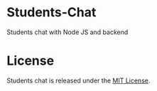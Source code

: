 # Students-Chat

Students chat with Node JS and backend

# License

Students chat is released under the [MIT License](https://opensource.org/licenses/MIT).
